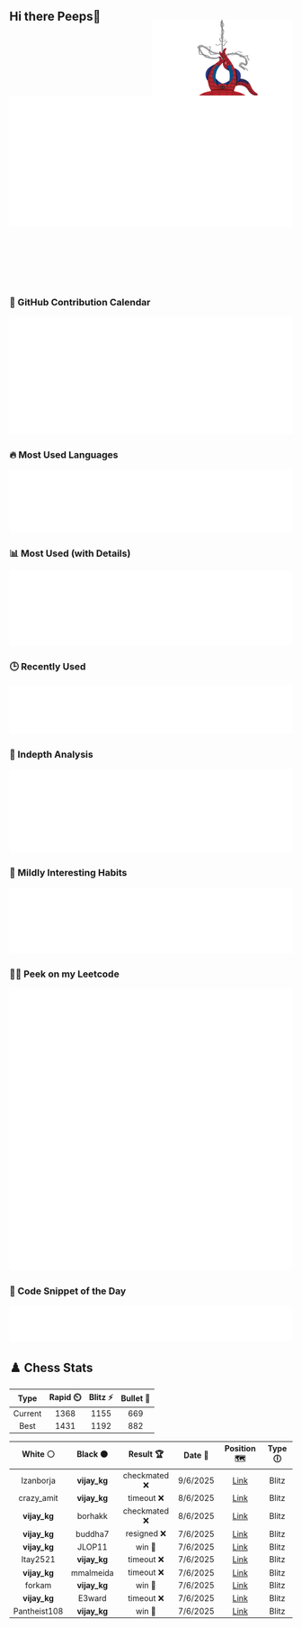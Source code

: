 ## Hi there Peeps👋

<p style="text-align: right; margin-top: -40px; position: relative; top: 15px;">
  <img src="./assets/spidertocat.png" width="250" height="250" alt="Spider-Ham swinging" align="right">
</p>

<div style="position: relative; width: 100%; height: auto;">
  <img src="./metrics.classic.svg" alt="Metrics" style="position: relative; top: -100px; left: 0; z-index: 1; display: block;">
</div>

### 📅 GitHub Contribution Calendar

![Half-year](./metrics.plugin.isocalendar.svg)

### 🔥 Most Used Languages
![Most Used](metrics.plugin.languages.svg)

### 📊 Most Used (with Details)
![Most Used Details](metrics.plugin.languages.details.svg)

### 🕒 Recently Used
![Recently Used](metrics.plugin.languages.recent.svg)

### 📌 Indepth Analysis
![Indepth](metrics.plugin.languages.indepth.svg)

### 🧠 Mildly Interesting Habits

![Habits Facts](./metrics.plugin.habits.facts.svg)

### 🧑‍💻 Peek on my Leetcode 

![LeetCode Stats](metrics.plugin.leetcode.svg)

### 📝 Code Snippet of the Day

![Code Snippet](./metrics.plugin.code.svg)

## ♟️ Chess Stats

<!--START_SECTION:chessStats-->
<!-- Automatically generated with https://github.com/Balastrong/chess-stats-action -->

| Type | Rapid ⏲️ | Blitz ⚡ | Bullet 🔫 |
|:---:|:---:|:---:|:---:|
| Current | 1368 | 1155 | 669 |
| Best | 1431 | 1192 | 882 |

| White ⚪ | Black ⚫ | Result 🏆 | Date 📅 | Position 🗺️ | Type 🕕 |
|:---:|:---:|:---:|:---:|:---:|:---:|
| Izanborja | **vijay_kg** | checkmated ❌ | 9/6/2025 | <a href="http://www.ee.unb.ca/cgi-bin/tervo/fen.pl?select=7r/ppqn1p1k/1b2p2R/3pP1Q1/2pP4/2P5/PP3PPP/2R3K1 b - - 0 31">Link</a> | Blitz |
| crazy_amit | **vijay_kg** | timeout ❌ | 8/6/2025 | <a href="http://www.ee.unb.ca/cgi-bin/tervo/fen.pl?select=8/4kp2/7p/3pP3/3NnK2/7P/8/2R5 b - - 0 35">Link</a> | Blitz |
| **vijay_kg** | borhakk | checkmated ❌ | 8/6/2025 | <a href="http://www.ee.unb.ca/cgi-bin/tervo/fen.pl?select=r5k1/ppp2ppp/2n5/8/3Q4/P6b/1P3Pq1/R2R2K1 w - - 0 26">Link</a> | Blitz |
| **vijay_kg** | buddha7 | resigned ❌ | 7/6/2025 | <a href="http://www.ee.unb.ca/cgi-bin/tervo/fen.pl?select=r5k1/p4ppp/2p3n1/1p6/3B4/7P/PPP3P1/5bK1 b - - 1 24">Link</a> | Blitz |
| **vijay_kg** | JLOP11 | win 🥇 | 7/6/2025 | <a href="http://www.ee.unb.ca/cgi-bin/tervo/fen.pl?select=2k4B/pb1q3p/6p1/1pp2p2/8/2NP2Q1/PPP2PPP/4R1K1 b - - 0 19">Link</a> | Blitz |
| Itay2521 | **vijay_kg** | timeout ❌ | 7/6/2025 | <a href="http://www.ee.unb.ca/cgi-bin/tervo/fen.pl?select=2k2rr1/pp1n4/2p1p1q1/3p1NPp/PPPP4/3Q1N1P/6P1/4RRK1 b - - 0 24">Link</a> | Blitz |
| **vijay_kg** | mmalmeida | timeout ❌ | 7/6/2025 | <a href="http://www.ee.unb.ca/cgi-bin/tervo/fen.pl?select=5r2/5pk1/R5p1/1Q5p/2pP2K1/2P1r2P/1P4P1/6q1 w - h6 0 32">Link</a> | Blitz |
| forkam | **vijay_kg** | win 🥇 | 7/6/2025 | <a href="http://www.ee.unb.ca/cgi-bin/tervo/fen.pl?select=5r2/5pkp/n4ppN/ppbr4/8/2P3P1/1P3P1P/R1B2RK1 b - - 1 23">Link</a> | Blitz |
| **vijay_kg** | E3ward | timeout ❌ | 7/6/2025 | <a href="http://www.ee.unb.ca/cgi-bin/tervo/fen.pl?select=3r1k2/2Q2ppp/4p1b1/1pNq4/1P1Pp3/n1P4P/5PP1/5RK1 w - - 0 28">Link</a> | Blitz |
| Pantheist108 | **vijay_kg** | win 🥇 | 7/6/2025 | <a href="http://www.ee.unb.ca/cgi-bin/tervo/fen.pl?select=r4r1k/pb2Nppp/1p2pn2/8/5q2/8/PP3PPP/2RQR1K1 w - - 0 18">Link</a> | Blitz |

<!--END_SECTION:chessStats-->
